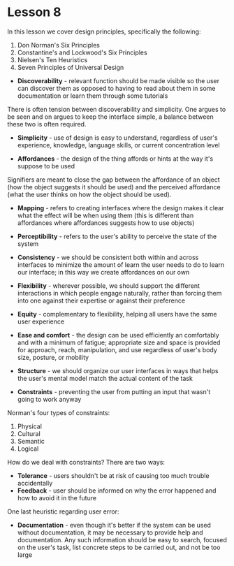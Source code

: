 # Lesson 8

In this lesson we cover design principles, specifically the following:

1. Don Norman's Six Principles
2. Constantine's and Lockwood's Six Principles
3. Nielsen's Ten Heuristics
4. Seven Principles of Universal Design

- **Discoverability** - relevant function should be made visible so the user can discover them as opposed to having to read about them in some documentation or learn them through some tutorials

There is often tension between discoverability and simplicity. One argues to be seen and on argues to keep the interface simple, a balance between these two is often required.

- **Simplicity** - use of design is easy to understand, regardless of user's experience, knowledge, language skills, or current concentration level

- **Affordances** - the design of the thing affords or hints at the way it's suppose to be used

Signifiers are meant to close the gap between the affordance of an object (how the object suggests it should be used) and the perceived affordance (what the user thinks on how the object should be used).

- **Mapping** - refers to creating interfaces where the design makes it clear what the effect will be when using them (this is different than affordances where affordances suggests how to use objects)

- **Perceptibility** - refers to the user's ability to perceive the state of the system

- **Consistency** - we should be consistent both within and across interfaces to minimize the amount of learn the user needs to do to learn our interface; in this way we create affordances on our own

- **Flexibility** - wherever possible, we should support the different interactions in which people engage naturally, rather than forcing them into one against their expertise or against their preference

- **Equity** - complementary to flexibility, helping all users have the same user experience

- **Ease and comfort** - the design can be used efficiently an comfortably and with a minimum of fatigue; appropriate size and space is provided for approach, reach, manipulation, and use regardless of user's body size, posture, or mobility

- **Structure** - we should organize our user interfaces in ways that helps the user's mental model match the actual content of the task

- **Constraints** - preventing the user from putting an input that wasn't going to work anyway

Norman's four types of constraints:

1. Physical
2. Cultural
3. Semantic
4. Logical

How do we deal with constraints? There are two ways:

- **Tolerance** - users shouldn't be at risk of causing too much trouble accidentally
- **Feedback** - user should be informed on why the error happened and how to avoid it in the future

One last heuristic regarding user error:

- **Documentation** - even though it's better if the system can be used without documentation, it may be necessary to provide help and documentation. Any such information should be easy to search, focused on the user's task, list concrete steps to be carried out, and not be too large
